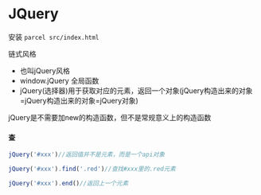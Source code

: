 # JQuery

安装
`parcel src/index.html`

链式风格
- 也叫jQuery风格
- window.jQuery 全局函数
- jQuery(选择器)用于获取对应的元素，返回一个对象(jQuery构造出来的对象=jQuery构造出来的对象=jQuery对象)
  
jQuery是不需要加new的构造函数，但不是常规意义上的构造函数

#### 查
```js
jQuery('#xxx')//返回值并不是元素，而是一个api对象
```
```js
jQuery('#xxx').find('.red')//查找#xxx里的.red元素
```
```js
jQuery('#xxx').end()//返回上一个元素
```
